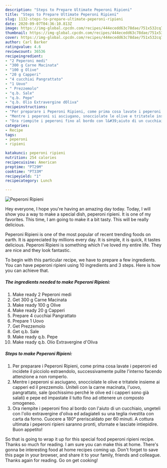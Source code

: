 ```yaml
---
description: "Steps to Prepare Ultimate Peperoni Ripieni"
title: "Steps to Prepare Ultimate Peperoni Ripieni"
slug: 1132-steps-to-prepare-ultimate-peperoni-ripieni
date: 2020-09-07T04:36:10.813Z
image: https://img-global.cpcdn.com/recipes/444ecedd63c78dae/751x532cq70/peperoni-ripieni-recipe-main-photo.jpg
thumbnail: https://img-global.cpcdn.com/recipes/444ecedd63c78dae/751x532cq70/peperoni-ripieni-recipe-main-photo.jpg
cover: https://img-global.cpcdn.com/recipes/444ecedd63c78dae/751x532cq70/peperoni-ripieni-recipe-main-photo.jpg
author: Carl Barker
ratingvalue: 4.6
reviewcount: 36536
recipeingredient:
- "2 Peperoni medi"
- "300 g Carne Macinata"
- "100 g Olive"
- "20 g Capperi"
- "4 cucchiai Pangrattato"
- "1 Uovo"
- " Prezzemolo"
- "q.b. Sale"
- "q.b. Pepe"
- "q.b. Olio Extravergine dOliva"
recipeinstructions:
- "Per preparare i Peperoni Ripieni, come prima cosa lavate i peperoni ed incidete il picciolo estraendolo, successivamente pulite l&#39;interno facendo attenzione a non romperlo."
- "Mentre i peperoni si asciugano, snocciolate le olive e tritatele insieme ai capperi ed il prezzemolo. Uniteli con la carne macinata, l&#39;uovo, pangrattato, sale (pochissimo perché le olive ed i capperi sono già salati) e pepe ed impastate il tutto fino ad ottenere un composto omogeneo."
- "Ora riempite i peperoni fino al bordo con l&#39;aiuto di un cucchiaio, ungeteli con l&#39;olio extravergine d&#39;oliva ed adagiateli su una teglia rivestita con carta da forno. Cuocere a 180° preriscaldato per 60 minuti. A cottura ultimata i peperoni ripieni saranno pronti, sfornate e lasciate intiepidire. Buon appetito!"
categories:
- Recipe
tags:
- peperoni
- ripieni

katakunci: peperoni ripieni 
nutrition: 254 calories
recipecuisine: American
preptime: "PT29M"
cooktime: "PT33M"
recipeyield: "1"
recipecategory: Lunch

---
```



![Peperoni Ripieni](https://img-global.cpcdn.com/recipes/444ecedd63c78dae/751x532cq70/peperoni-ripieni-recipe-main-photo.jpg)

Hey everyone, I hope you're having an amazing day today. Today, I will show you a way to make a special dish, peperoni ripieni. It is one of my favorites. This time, I am going to make it a bit tasty. This will be really delicious.

Peperoni Ripieni is one of the most popular of recent trending foods on earth. It is appreciated by millions every day. It is simple, it is quick, it tastes delicious. Peperoni Ripieni is something which I've loved my entire life. They are nice and they look fantastic.




To begin with this particular recipe, we have to prepare a few ingredients. You can have peperoni ripieni using 10 ingredients and 3 steps. Here is how you can achieve that.

<!--inarticleads1-->

##### The ingredients needed to make Peperoni Ripieni:

1. Make ready 2 Peperoni medi
1. Get 300 g Carne Macinata
1. Make ready 100 g Olive
1. Make ready 20 g Capperi
1. Prepare 4 cucchiai Pangrattato
1. Prepare 1 Uovo
1. Get  Prezzemolo
1. Get q.b. Sale
1. Make ready q.b. Pepe
1. Make ready q.b. Olio Extravergine d&#39;Oliva




<!--inarticleads2-->

##### Steps to make Peperoni Ripieni:

1. Per preparare i Peperoni Ripieni, come prima cosa lavate i peperoni ed incidete il picciolo estraendolo, successivamente pulite l&#39;interno facendo attenzione a non romperlo.
1. Mentre i peperoni si asciugano, snocciolate le olive e tritatele insieme ai capperi ed il prezzemolo. Uniteli con la carne macinata, l&#39;uovo, pangrattato, sale (pochissimo perché le olive ed i capperi sono già salati) e pepe ed impastate il tutto fino ad ottenere un composto omogeneo.
1. Ora riempite i peperoni fino al bordo con l&#39;aiuto di un cucchiaio, ungeteli con l&#39;olio extravergine d&#39;oliva ed adagiateli su una teglia rivestita con carta da forno. Cuocere a 180° preriscaldato per 60 minuti. A cottura ultimata i peperoni ripieni saranno pronti, sfornate e lasciate intiepidire. Buon appetito!




So that is going to wrap it up for this special food peperoni ripieni recipe. Thanks so much for reading. I am sure you can make this at home. There's gonna be interesting food at home recipes coming up. Don't forget to save this page in your browser, and share it to your family, friends and colleague. Thanks again for reading. Go on get cooking!
